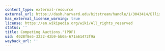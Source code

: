```yaml
---
content_type: external-resource
external_url: https://dash.harvard.edu/bitstream/handle/1/3043414/Ellison_CompetingAuctions.pdf;jsessionid=A8D989EB318EEC8E4FA0C40DFAD6A368?sequence=4
has_external_license_warning: true
license: https://en.wikipedia.org/wiki/All_rights_reserved
status: ''
title: Competing Auctions."(PDF)
uid: 4028f8e5-3232-42b9-bb0a-671a61472f9a
wayback_url: ''
---
```

